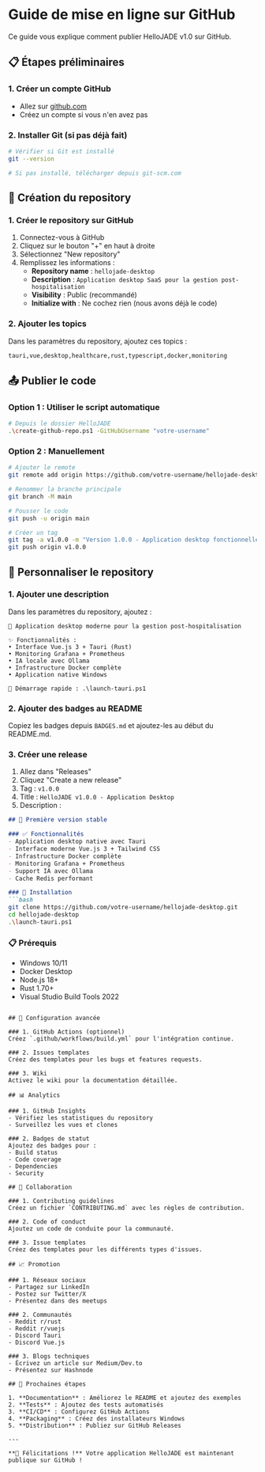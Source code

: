 # Guide de mise en ligne sur GitHub

Ce guide vous explique comment publier HelloJADE v1.0 sur GitHub.

## 📋 Étapes préliminaires

### 1. Créer un compte GitHub
- Allez sur [github.com](https://github.com)
- Créez un compte si vous n'en avez pas

### 2. Installer Git (si pas déjà fait)
```bash
# Vérifier si Git est installé
git --version

# Si pas installé, télécharger depuis git-scm.com
```

## 🚀 Création du repository

### 1. Créer le repository sur GitHub
1. Connectez-vous à GitHub
2. Cliquez sur le bouton "+" en haut à droite
3. Sélectionnez "New repository"
4. Remplissez les informations :
   - **Repository name** : `hellojade-desktop`
   - **Description** : `Application desktop SaaS pour la gestion post-hospitalisation`
   - **Visibility** : Public (recommandé)
   - **Initialize with** : Ne cochez rien (nous avons déjà le code)

### 2. Ajouter les topics
Dans les paramètres du repository, ajoutez ces topics :
```
tauri,vue,desktop,healthcare,rust,typescript,docker,monitoring
```

## 📤 Publier le code

### Option 1 : Utiliser le script automatique
```bash
# Depuis le dossier HelloJADE
.\create-github-repo.ps1 -GitHubUsername "votre-username"
```

### Option 2 : Manuellement
```bash
# Ajouter le remote
git remote add origin https://github.com/votre-username/hellojade-desktop.git

# Renommer la branche principale
git branch -M main

# Pousser le code
git push -u origin main

# Créer un tag
git tag -a v1.0.0 -m "Version 1.0.0 - Application desktop fonctionnelle"
git push origin v1.0.0
```

## 🎨 Personnaliser le repository

### 1. Ajouter une description
Dans les paramètres du repository, ajoutez :
```
🏥 Application desktop moderne pour la gestion post-hospitalisation

✨ Fonctionnalités :
• Interface Vue.js 3 + Tauri (Rust)
• Monitoring Grafana + Prometheus
• IA locale avec Ollama
• Infrastructure Docker complète
• Application native Windows

🚀 Démarrage rapide : .\launch-tauri.ps1
```

### 2. Ajouter des badges au README
Copiez les badges depuis `BADGES.md` et ajoutez-les au début du README.md.

### 3. Créer une release
1. Allez dans "Releases"
2. Cliquez "Create a new release"
3. Tag : `v1.0.0`
4. Title : `HelloJADE v1.0.0 - Application Desktop`
5. Description :
```markdown
## 🎉 Première version stable

### ✅ Fonctionnalités
- Application desktop native avec Tauri
- Interface moderne Vue.js 3 + Tailwind CSS
- Infrastructure Docker complète
- Monitoring Grafana + Prometheus
- Support IA avec Ollama
- Cache Redis performant

### 🚀 Installation
```bash
git clone https://github.com/votre-username/hellojade-desktop.git
cd hellojade-desktop
.\launch-tauri.ps1
```

### 📋 Prérequis
- Windows 10/11
- Docker Desktop
- Node.js 18+
- Rust 1.70+
- Visual Studio Build Tools 2022
```

## 🔧 Configuration avancée

### 1. GitHub Actions (optionnel)
Créez `.github/workflows/build.yml` pour l'intégration continue.

### 2. Issues templates
Créez des templates pour les bugs et features requests.

### 3. Wiki
Activez le wiki pour la documentation détaillée.

## 📊 Analytics

### 1. GitHub Insights
- Vérifiez les statistiques du repository
- Surveillez les vues et clones

### 2. Badges de statut
Ajoutez des badges pour :
- Build status
- Code coverage
- Dependencies
- Security

## 🤝 Collaboration

### 1. Contributing guidelines
Créez un fichier `CONTRIBUTING.md` avec les règles de contribution.

### 2. Code of conduct
Ajoutez un code de conduite pour la communauté.

### 3. Issue templates
Créez des templates pour les différents types d'issues.

## 📈 Promotion

### 1. Réseaux sociaux
- Partagez sur LinkedIn
- Postez sur Twitter/X
- Présentez dans des meetups

### 2. Communautés
- Reddit r/rust
- Reddit r/vuejs
- Discord Tauri
- Discord Vue.js

### 3. Blogs techniques
- Écrivez un article sur Medium/Dev.to
- Présentez sur Hashnode

## 🎯 Prochaines étapes

1. **Documentation** : Améliorez le README et ajoutez des exemples
2. **Tests** : Ajoutez des tests automatisés
3. **CI/CD** : Configurez GitHub Actions
4. **Packaging** : Créez des installateurs Windows
5. **Distribution** : Publiez sur GitHub Releases

---

**🎉 Félicitations !** Votre application HelloJADE est maintenant publique sur GitHub ! 